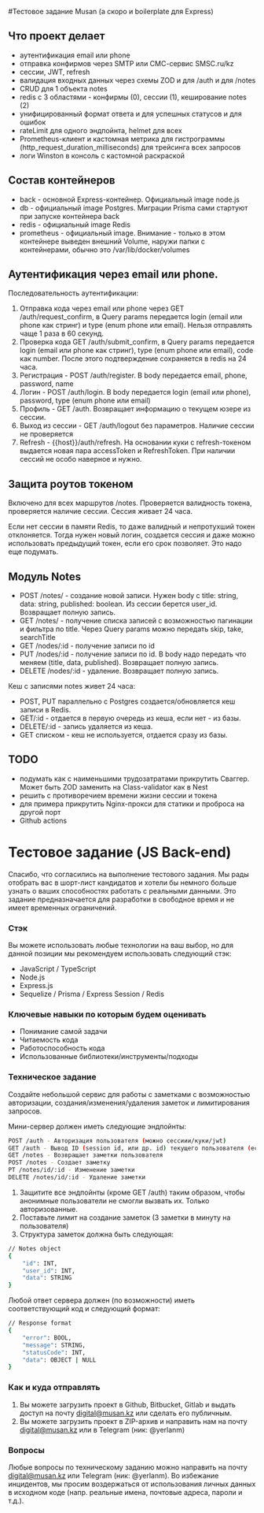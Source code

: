 
#Тестовое задание Musan (а скоро и boilerplate для Express)

## Что проект делает
- аутентификация email или phone
- отправка конфирмов через SMTP или СМС-сервис SMSC.ru/kz
- сессии, JWT, refresh
- валидация входных данных через схемы ZOD и для /auth и для /notes
- CRUD для 1 объекта notes
- redis с 3 областями - конфирмы (0), сессии (1), кеширование notes (2)
- унифицированный формат ответа и для успешных статусов и для ошибок
- rateLimit для одного эндпойнта, helmet для всех
- Prometheus-клиент и кастомная метрика для гистрограммы (http_request_duration_milliseconds) для трейсинга всех запросов
- логи Winston в консоль с кастомной раскраской

## Состав контейнеров
- back - основной Express-контейнер. Официальный image node.js
- db - официальный image Postgres. Миграции Prisma сами стартуют при запуске контейнера back
- redis - официальный image Redis
- prometheus - официальный image. Внимание - только в этом контейнере выведен внешний Volume, наружи папки с контейнерами, обычно это /var/lib/docker/volumes

## Аутентификация через email или phone. 
Последовательность аутентификации:
1. Отправка кода через email или phone через GET /auth/request_confirm, в Query params передается login (email или phone как стринг) и type (enum phone или email).
Нельзя отправлять чаще 1 раза в 60 секунд.
2. Проверка кода GET /auth/submit_confirm, в Query params передается login (email или phone как стринг), type (enum phone или email), code как number. 
После этого подтверждение сохраняется в redis на 24 часа.
3. Регистрация - POST /auth/register. В body передается email, phone, password, name
4. Логин - POST /auth/login. В body передается login (email или phone), password, type (enum phone или email)
5. Профиль - GET /auth. Возвращает информацию о текущем юзере из сессии. 
6. Выход из сессии - GET /auth/logout без параметров. Наличие сессии не проверяется
7. Refresh - {{host}}/auth/refresh. На основании куки с refresh-токеном выдается новая пара accessToken и RefreshToken. При наличии сессий не особо наверное и нужно. 

## Защита роутов токеном
Включено для всех маршрутов /notes. 
Проверяется валидность токена, проверяется наличие сессии.
Сессия живает 24 часа.

Если нет сессии в памяти Redis, то даже валидный и непротухший токен отклоняется. Тогда нужен новый логин, создается сессия и даже можно использовать предыдущий токен, если его срок позволяет. Это надо еще подумать.

## Модуль Notes
- POST /notes/ - создание новой записи. Нужен body c title: string, data: string, published: boolean. Из сессии берется user_id. Возвращает полную запись.
- GET /notes/ - получение списка записей с возможностью пагинации и фильтра по title. Через Query params можно передать skip, take, searchTitle
- GET /nodes/:id - получение записи по id
- PUT /nodes/:id - получение записи по id. В body надо передать что меняем (title, data, published). Возвращает полную запись.
- DELETE /nodes/:id - удаление. Возвращает полную запись.  

Кеш с записями notes живет 24 часа:
- POST, PUT параллельно с Postgres создается/обновляется кеш записи в Redis. 
- GET/:id - отдается в первую очередь из кеша, если нет - из базы. 
- DELETE/:id - запись удаляется из кеша.  
- GET списком - кеш не используется, отдается сразу из базы.

## TODO
- подумать как с наименьшими трудозатратами прикрутить Сваггер. Может быть ZOD заменить на Class-validator как в Nest
- решить с противоречием времени жизни сессии и токена
- для примера прикрутить Nginx-прокси для статики и проброса на другой порт
- Github actions

# Тестовое задание (JS Back-end)

Спасибо, что согласились на выполнение тестового задания. Мы рады отобрать вас в шорт-лист кандидатов и хотели бы немного больше узнать о ваших способностях работать с реальными данными. Это задание предназначается для разработки в свободное время и не имеет временных ограничений.

### Стэк

Вы можете использовать любые технологии на ваш выбор, но для данной позиции мы рекомендуем использовать следующий стэк:

- JavaScript / TypeScript
- Node.js
- Express.js
- Sequelize / Prisma / Express Session / Redis

### Ключевые навыки по которым будем оценивать

- Понимание самой задачи
- Читаемость кода
- Работоспособность кода
- Использованные библиотеки/инструменты/подходы

### Техническое задание

Создайте небольшой сервис для работы с заметками с возможностью авторизации, создания/изменения/удаления заметок и лимитирования запросов.

Мини-сервер должен иметь следующие эндпойнты:

```bash
POST /auth - Авторизация пользователя (можно сессиии/куки/jwt)
GET /auth - Вывод ID (session id, или др. id) текущего пользователя (если авторизован), либо возвращает 401
GET /notes - Возвращает заметки пользователя
POST /notes - Создает заметку
PT /notes/id/:id - Изменение заметки
DELETE /notes/id/:id - Удаление заметки
```

1. Защитите все эндпойнты (кроме GET /auth) таким образом, чтобы анонимные пользователи не смогли вызвать их. Только авторизованные.
2. Поставьте лимит на создание заметок (3 заметки в минуту на пользователя)
3. Структура заметок должна быть следующая:

```bash
// Notes object
{
	"id": INT,
	"user_id": INT,
	"data": STRING
}
```

Любой ответ сервера должен (по возможности) иметь соответствующий код и следующий формат:

```bash
// Response format
{
	"error": BOOL,
	"message": STRING,
	"statusCode": INT,
	"data": OBJECT | NULL
}
```

### Как и куда отправлять

1. Вы можете загрузить проект в Github, Bitbucket, Gitlab и выдать доступ на почту [digital@musan.kz](mailto:digital@musan.kz) или сделать его публичным.
2. Вы можете загрузить проект в ZIP-архив и направить нам на почту [digital@musan.kz](mailto:digital@musan.kz) или в Telegram (ник: @yerlanm)

### Вопросы

Любые вопросы по техническому заданию можно направить на почту [digital@musan.kz](mailto:digital@musan.kz) или Telegram (ник: @yerlanm). Во избежание инцидентов, мы просим воздержаться от использования личных данных в исходном коде (напр. реальные имена, почтовые адреса, пароли и т.д.).